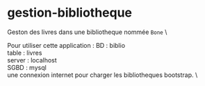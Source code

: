 # gestion-bibliotheque
Geston des livres dans une bibliotheque nommée `Bone` \

Pour utiliser cette application :
BD : biblio \
table : livres\
server : localhost \
SGBD : mysql \
une connexion internet pour charger les bibliotheques bootstrap. \


